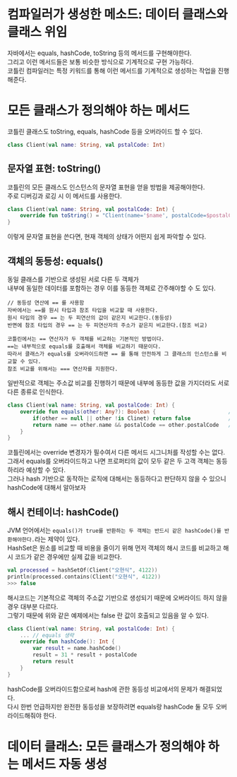 컴파일러가 생성한 메소드: 데이터 클래스와 클래스 위임
==========================================
자바에서는 equals, hashCode, toString 등의 메서드를 구현해야한다.            
그리고 이런 메서드들은 보통 비슷한 방식으로 기계적으로 구현 가능하다.              
코틀린 컴파일러는 특정 키워드를 통해 이런 메서드를 기계적으로 생성하는 작업을 진행해준다.       

# 모든 클래스가 정의해야 하는 메서드   
코틀린 클래스도 toString, equals, hashCode 등을 오버라이드 할 수 있다.   

```kt
class Client(val name: String, val pstalCode: Int)
```

## 문자열 표현: toString()    
코틀린의 모든 클래스도 인스턴스의 문자열 표현을 얻을 방법을 제공해야한다.      
주로 디버깅과 로깅 시 이 메서드를 사용한다.     

```kt
class Client(val name: String, val postalCode: Int) {
    override fun toString() = "Client(name='$name', postalCode=$postalCode)"
}
```
이렇게 문자열 표현을 쓴다면, 현재 객체의 상태가 어떤지 쉽게 파악할 수 있다.   

## 객체의 동등성: equals()  
동일 클래스를 기반으로 생성된 서로 다른 두 객체가     
내부에 동일한 데이터를 포함하는 경우 이를 동등한 객체로 간주해야할 수 도 있다.       
   
```
// 동등성 연산에 == 를 사용함   
자바에서는 ==를 원시 타입과 참조 타입을 비교할 때 사용한다.       
원시 타입의 경우 == 는 두 피연산의 값이 같은지 비교한다.(동등성)        
반면에 참조 타입의 경우 == 는 두 피연산자의 주소가 같은지 비교한다.(참조 비교)        

코틀린에서는 == 연산자가 두 객체를 비교하는 기본적인 방법이다.   
==는 내부적으로 equals를 호출해서 객체를 비교하기 때문이다.   
따라서 클래스가 equals를 오버라이드하면 == 를 통해 안전하게 그 클래스의 인스턴스를 비교할 수 있다.      
참조 비교를 위해서는 === 연산자를 지원한다. 
```
   
일반적으로 객체는 주소값 비교를 진행하기 때문에 내부에 동등한 값을 가지더라도 서로 다른 종류로 인식한다.     
  
```kt
class Client(val name: String, val postalCode: Int) {
    override fun equals(other: Any?): Boolean {                       // Any는 Object 대응 클래스(최상위), Nullable 검사를 한다.  
        if(other == null || other !is Clinet) return false            // is -> 타입 검사 
        return name == other.name && postalCode == other.postalCode   // 두 객체의 프로퍼티 값이 서로 같은지 검사한다.   
    }
}
```

코틀린에서는 override 변경자가 필수여서 다른 메서드 시그니처를 작성할 수는 없다.       
그래서 equals를 오버라이드하고 나면 프로퍼티의 값이 모두 같은 두 고객 객체는 동등하리라 예상할 수 있다.          
그러나 hash 기반으로 동작하는 로직에 대해서는 동등하다고 판단하지 않을 수 있으니 hashCode에 대해서 알아보자      

## 해시 컨테이너: hashCode()     
JVM 언어에서는 `equals()가 true를 반환하는 두 객체는 반드시 같은 hashCode()를 반환해야한다.`라는 제약이 있다.      
HashSet은 원소를 비교할 때 비용을 줄이기 위해 먼저 객체의 해시 코드를 비교하고 해시 코드가 같은 경우에만 실제 값을 비교한다.   
   
```kt
val processed = hashSetOf(Client("오현식", 4122))
println(processed.contains(Client("오현식", 4122))
>>> false  
```
해시코드는 기본적으로 객체의 주소값 기반으로 생성되기 때문에 오버라이드 하지 않을 경우 대부분 다르다.    
그렇기 때문에 위와 같은 예제에서는 false 란 값이 호출되고 있음을 알 수 있다.    

```kt
class Client(val name: String, val postalCode: Int) {
    ... // equals 생략 
    override fun hashCode(): Int {
        var result = name.hashCode()
        result = 31 * result + postalCode
        return result
    }
}
```
hashCode를 오버라이드함으로써 hash에 관한 동등성 비교에서의 문제가 해결되었다.     
다시 한번 언급하지만 완전한 동등성을 보장하려면 equals랑 hashCode 둘 모두 오버라이드해줘야 한다.       
  
# 데이터 클래스: 모든 클래스가 정의해야 하는 메서드 자동 생성        













